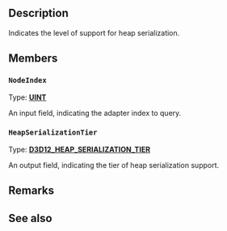 ## Description

Indicates the level of support for heap serialization.

## Members

### `NodeIndex`

Type: **[UINT](https://learn.microsoft.com/windows/desktop/WinProg/windows-data-types)**

An input field, indicating the adapter index to query.

### `HeapSerializationTier`

Type: **[D3D12_HEAP_SERIALIZATION_TIER](https://learn.microsoft.com/windows/desktop/api/d3d12/ne-d3d12-d3d12_heap_serialization_tier)**

An output field, indicating the tier of heap serialization support.

## Remarks

## See also